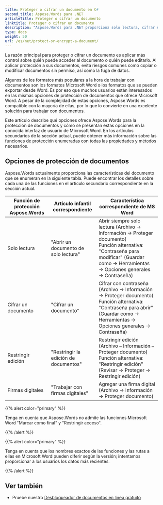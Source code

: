 ```yaml
---
title: Proteger o cifrar un documento en C#
second_title: Aspose.Words para .NET
articleTitle: Proteger o cifrar un documento
linktitle: Proteger o cifrar un documento
description: "Aspose.Words para .NET proporciona solo lectura, cifrar un documento, edición restringida y firmas digitales para la protección de documentos mediante C#. Aspose.Words admite la mayoría de las opciones de protección de Word."
type: docs
weight: 50
url: /es/net/protect-or-encrypt-a-document/
---
```


La razón principal para proteger o cifrar un documento es aplicar más control sobre quién puede acceder al documento o quién puede editarlo. Al aplicar protección a sus documentos, evita riesgos comunes como copiar o modificar documentos sin permiso, así como la fuga de datos.

Algunos de los formatos más populares a la hora de trabajar con documentos son los formatos Microsoft Word o los formatos que se pueden exportar desde Word. Es por eso que muchos usuarios están interesados en las mismas opciones de protección de documentos que ofrece Microsoft Word. A pesar de la complejidad de estas opciones, Aspose.Words es compatible con la mayoría de ellas, por lo que lo convierte en una excelente solución para trabajar con documentos.

Este artículo describe qué opciones ofrece Aspose.Words para la protección de documentos y cómo se presentan estas opciones en la conocida interfaz de usuario de Microsoft Word. En los artículos secundarios de la sección actual, puede obtener más información sobre las funciones de protección enumeradas con todas las propiedades y métodos necesarios.

## Opciones de protección de documentos

Aspose.Words actualmente proporciona las características del documento que se enumeran en la siguiente tabla. Puede encontrar los detalles sobre cada una de las funciones en el artículo secundario correspondiente en la sección actual.

|  Función de protección Aspose.Words |  Artículo infantil correspondiente |  Característica correspondiente de MS Word |
|  -------------------------------  |  ------------------------------  |  ------------------------------------------------------------  |
|  Solo lectura |  "Abrir un documento de solo lectura" |  Abrir siempre solo lectura (Archivo → Información → Proteger documento)<br /> Función alternativa: "Contraseña para modificar" (Guardar como → Herramientas → Opciones generales → Contraseña) |
|  Cifrar un documento |  "Cifrar un documento" |  Cifrar con contraseña (Archivo → Información → Proteger documento)<br /> Función alternativa: "Contraseña para abrir" (Guardar como → Herramientas → Opciones generales → Contraseña) |
|  Restringir edición |  "Restringir la edición de documentos" |  Restringir edición (Archivo – Información – Proteger documento)<br /> Función alternativa: "Restringir edición" (Revisar → Proteger → Restringir edición) |
|  Firmas digitales |  "Trabajar con firmas digitales" |  Agregar una firma digital (Archivo → Información → Proteger documento) |

{{% alert color="primary" %}}

Tenga en cuenta que Aspose.Words no admite las funciones Microsoft Word "Marcar como final" y "Restringir acceso".

{{% /alert %}}

{{% alert color="primary" %}}

Tenga en cuenta que los nombres exactos de las funciones y las rutas a ellas en Microsoft Word pueden diferir según la versión; intentamos proporcionar a los usuarios los datos más recientes.

{{% /alert %}}

## Ver también

* Pruebe nuestro [Desbloqueador de documentos en línea gratuito](https://products.aspose.app/words/unlock)
